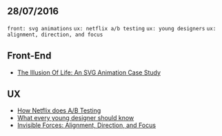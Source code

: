 28/07/2016
----------

`front: svg animations` `ux: netflix a/b testing` `ux: young designers` `ux: alignment, direction, and focus`

## Front-End

- [The Illusion Of Life: An SVG Animation Case Study](https://www.smashingmagazine.com/2016/07/an-svg-animation-case-study/)

## UX

- [How Netflix does A/B Testing](https://uxdesign.cc/how-netflix-does-a-b-testing-87df9f9bf57c#.sizb8zakx)
- [What every young designer should know](https://uxdesign.cc/what-every-young-designer-should-know-abb2af79f43e#.1i8pih8hw)
- [Invisible Forces: Alignment, Direction, and Focus](http://webdesign.tutsplus.com/articles/invisible-forces-alignment-direction-and-focus--cms-26954)

 
